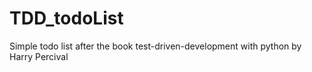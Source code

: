 # TDD_todoList
Simple todo list after the book test-driven-development with python by Harry Percival
